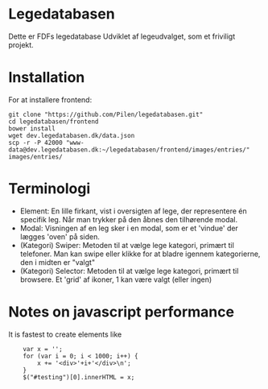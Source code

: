 # Legedatabasen
Dette er FDFs legedatabase
Udviklet af legeudvalget, som et friviligt projekt.

# Installation
For at installere frontend:

    git clone "https://github.com/Pilen/legedatabasen.git"
    cd legedatabasen/frontend
    bower install
    wget dev.legedatabasen.dk/data.json
    scp -r -P 42000 "www-data@dev.legedatabasen.dk:~/legedatabasen/frontend/images/entries/" images/entries/

# Terminologi
* Element: En lille firkant, vist i oversigten af lege, der representere én specifik leg. Når man trykker på den åbnes den tilhørende modal.
* Modal: Visningen af en leg sker i en modal, som er et 'vindue' der lægges 'oven' på siden.
* (Kategori) Swiper: Metoden til at vælge lege kategori, primært til telefoner. Man kan swipe eller klikke for at bladre igennem kategorierne, den i midten er "valgt"
* (Kategori) Selector: Metoden til at vælge lege kategori, primært til browsere. Et 'grid' af ikoner, 1 kan være valgt (eller ingen)


# Notes on javascript performance
It is fastest to create elements like
```
    var x = '';
    for (var i = 0; i < 1000; i++) {
        x += '<div>'+i+'</div>\n';
    }
    $("#testing")[0].innerHTML = x;
```
